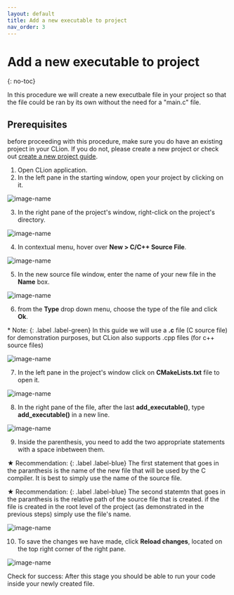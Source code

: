 ```yaml
---
layout: default
title: Add a new executable to project
nav_order: 3
---
```


# Add a new executable to project
{: no-toc}


In this procedure we will create a new executbale file in your project so that the file could be ran by its own without the need for a "main.c" file.

## Prerequisites

before proceeding with this procedure, make sure you do have an existing project in your CLion. If you do not, please create a new project or check out [create a new project guide](https://amirashvins.github.io/how-to-use-CLion/docs/PROC1-Create-a-new-project/).

1. Open CLion application.
2. In the left pane in the starting window, open your project by clicking on it.

  ![image-name](https://github.com/AmirAshvins/how-to-use-CLion/blob/gh-pages/assets/images/proc2-image0.png?raw=true "alt text here") 
  
3. In the right pane of the project's window, right-click on the project's directory.

  ![image-name](https://github.com/AmirAshvins/how-to-use-CLion/blob/gh-pages/assets/images/proc2-image1.png?raw=true "alt text here") 
  
4. In contextual menu, hover over **New > C/C++ Source File**.

  ![image-name](https://github.com/AmirAshvins/how-to-use-CLion/blob/gh-pages/assets/images/proc2-image2.png?raw=true "alt text here")
  
5. In the new source file window, enter the name of your new file in the **Name** box.

  ![image-name](https://github.com/AmirAshvins/how-to-use-CLion/blob/gh-pages/assets/images/proc2-image3.png?raw=true "alt text here")
  
6. from the **Type** drop down menu, choose the type of the file and click **Ok**.

  \* Note: 
  {: .label .label-green}
  In this guide we will use a **.c** file (C source file) for demonstration purposes, but CLion also supports .cpp files (for c++ source files) 
  
  ![image-name](https://github.com/AmirAshvins/how-to-use-CLion/blob/gh-pages/assets/images/proc2-image4.png?raw=true "alt text here") 
  
7. In the left pane in the project's window click on **CMakeLists.txt** file to open it.

  ![image-name](https://github.com/AmirAshvins/how-to-use-CLion/blob/gh-pages/assets/images/proc2-image5.png?raw=true "alt text here")
  
8. In the right pane of the file, after the last **add_executable()**, type **add_executable()** in a new line.

  ![image-name](https://github.com/AmirAshvins/how-to-use-CLion/blob/gh-pages/assets/images/proc2-image6.png?raw=true "alt text here") 
  
9. Inside the parenthesis, you need to add the two appropriate statements with a space inbetween them.

  ★ Recommendation:
  {: .label .label-blue}
  The first statement that goes in the paranthesis is the name of the new file that will be used by the C compiler. It is best to simply use the name of the source file.
  
  ★ Recommendation:
  {: .label .label-blue}
  The second statemtn that goes in the paranthesis is the relative path of the source file that is created. if the file is created in the root level of the project (as demonstrated in the previous steps) simply use the file's name.
  
  ![image-name](https://github.com/AmirAshvins/how-to-use-CLion/blob/gh-pages/assets/images/proc2-image7.png?raw=true "alt text here") 
  
10. To save the changes we have made, click **Reload changes**, located on the top right corner of the right pane.

  ![image-name](https://github.com/AmirAshvins/how-to-use-CLion/blob/gh-pages/assets/images/proc2-image8.png?raw=true "alt text here")

Check for success: After this stage you should be able to run your code inside your newly created file.

